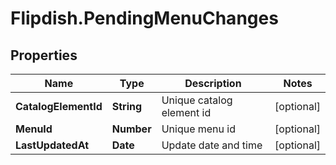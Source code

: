 # Flipdish.PendingMenuChanges

## Properties
Name | Type | Description | Notes
------------ | ------------- | ------------- | -------------
**CatalogElementId** | **String** | Unique catalog element id | [optional] 
**MenuId** | **Number** | Unique menu id | [optional] 
**LastUpdatedAt** | **Date** | Update date and time | [optional] 


